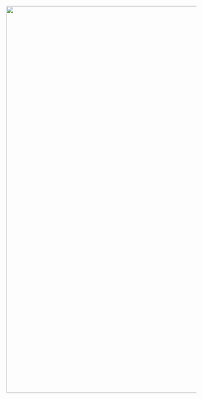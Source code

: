 <p align="center">
  <img src="https://user-images.githubusercontent.com/102238044/179635624-48c7fb27-b378-4f37-9353-0816f84197e2.svg" width="1024" height="1024" />
</p>
